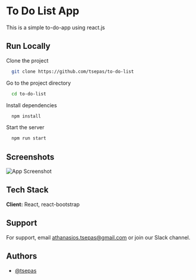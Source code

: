 # To Do List App

This is a simple to-do-app using react.js


## Run Locally

Clone the project

```bash
  git clone https://github.com/tsepas/to-do-list
```

Go to the project directory

```bash
  cd to-do-list
```

Install dependencies

```bash
  npm install
```

Start the server

```bash
  npm run start
```

  
## Screenshots

![App Screenshot](https://snipboard.io/DdX0eA.jpg)


  
## Tech Stack

**Client:** React, react-bootstrap



  
## Support

For support, email athanasios.tsepas@gmail.com or join our Slack channel.



## Authors

- [@tsepas](https://www.github.com/tsepas)
